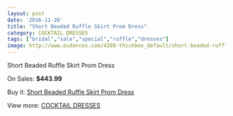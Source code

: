 ```yaml
---
layout: post
date: '2016-11-26'
title: "Short Beaded Ruffle Skirt Prom Dress"
category: COCKTAIL DRESSES
tags: ["bridal","sale","special","ruffle","dresses"]
image: http://www.eudances.com/4208-thickbox_default/short-beaded-ruffle-skirt-prom-dress.jpg
---
```

Short Beaded Ruffle Skirt Prom Dress

On Sales: **$443.99**
<a href="https://www.eudances.com/en/cocktail-dresses/1403-short-beaded-ruffle-skirt-prom-dress.html"><amp-img layout="responsive" width="600" height="600" src="//www.eudances.com/4208-thickbox_default/short-beaded-ruffle-skirt-prom-dress.jpg" alt="Short Beaded Ruffle Skirt Prom Dress 0" /></a>
<a href="https://www.eudances.com/en/cocktail-dresses/1403-short-beaded-ruffle-skirt-prom-dress.html"><amp-img layout="responsive" width="600" height="600" src="//www.eudances.com/4213-thickbox_default/short-beaded-ruffle-skirt-prom-dress.jpg" alt="Short Beaded Ruffle Skirt Prom Dress 1" /></a>
<a href="https://www.eudances.com/en/cocktail-dresses/1403-short-beaded-ruffle-skirt-prom-dress.html"><amp-img layout="responsive" width="600" height="600" src="//www.eudances.com/4212-thickbox_default/short-beaded-ruffle-skirt-prom-dress.jpg" alt="Short Beaded Ruffle Skirt Prom Dress 2" /></a>
<a href="https://www.eudances.com/en/cocktail-dresses/1403-short-beaded-ruffle-skirt-prom-dress.html"><amp-img layout="responsive" width="600" height="600" src="//www.eudances.com/4211-thickbox_default/short-beaded-ruffle-skirt-prom-dress.jpg" alt="Short Beaded Ruffle Skirt Prom Dress 3" /></a>
<a href="https://www.eudances.com/en/cocktail-dresses/1403-short-beaded-ruffle-skirt-prom-dress.html"><amp-img layout="responsive" width="600" height="600" src="//www.eudances.com/4210-thickbox_default/short-beaded-ruffle-skirt-prom-dress.jpg" alt="Short Beaded Ruffle Skirt Prom Dress 4" /></a>
<a href="https://www.eudances.com/en/cocktail-dresses/1403-short-beaded-ruffle-skirt-prom-dress.html"><amp-img layout="responsive" width="600" height="600" src="//www.eudances.com/4209-thickbox_default/short-beaded-ruffle-skirt-prom-dress.jpg" alt="Short Beaded Ruffle Skirt Prom Dress 5" /></a>

Buy it: [Short Beaded Ruffle Skirt Prom Dress](https://www.eudances.com/en/cocktail-dresses/1403-short-beaded-ruffle-skirt-prom-dress.html "Short Beaded Ruffle Skirt Prom Dress")

View more: [COCKTAIL DRESSES](https://www.eudances.com/en/14-cocktail-dresses "COCKTAIL DRESSES")